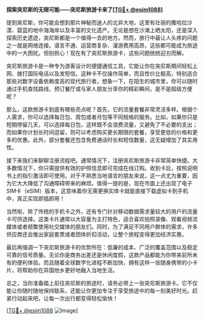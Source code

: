 **探索突尼斯的无限可能——突尼斯旅游卡来了[[TG💪+ @esim1088](https://t.me/s/esim1088)]**

提到突尼斯，你可能会想到那片神秘而迷人的北非大地，这里有壮丽的撒哈拉沙漠、碧蓝的地中海海岸以及丰富的文化遗产。无论是想在沙滩上晒太阳，还是深入探索历史遗迹，突尼斯都是一个值得一去的地方。然而，旅行中最让人头疼的问题之一就是网络连接。语言不通、运营商复杂、漫游费用高昂，这些都可能成为旅途中的一大困扰。但别担心！现在有了突尼斯旅游卡，这些问题统统迎刃而解。

突尼斯旅游卡是一种专为游客设计的便捷通信工具，它能让你在突尼斯期间轻松上网、拨打国际电话以及发短信。这种卡不仅操作简单，而且性价比极高，特别适合那些对数字设备依赖度高的现代旅行者。想象一下，在陌生的城市里，你可以随时通过手机查找路线、预订餐厅或与家人朋友分享你的精彩瞬间，是不是超级方便呢？

那么，这款旅游卡到底有哪些亮点呢？首先，它的流量套餐非常灵活多样。根据个人需求，你可以选择每日包、周包或者月包等不同规格的服务。比如，如果你只是短期停留几天，可以选择每日包，这样既不会浪费流量，又避免了不必要的支出；而如果你计划长时间逗留，则可以考虑购买更长期限的套餐，享受更低的价格和更多的优惠。此外，部分套餐还包含免费通话时长和短信数量，这无疑增加了其实用性。

接下来我们来聊聊注册流程吧。通常情况下，注册突尼斯旅游卡非常简单快捷。大多数情况下，你只需提供有效的护照信息即可完成在线订购。收到卡后，按照说明书上的指引激活即可使用。对于不熟悉当地语言的朋友来说，这一点尤为重要，因为它大大降低了沟通障碍带来的麻烦。值得一提的是，现在市面上还出现了电子SIM卡（eSIM）版本，这意味着你无需更换实体卡就能直接下载虚拟卡到手机中，真正实现即插即用！

当然啦，除了传统的手机卡之外，还有专门针对移动数据需求量较大的用户的流量卡可供选择。这类卡片通常以大容量为主打特色，适合喜欢拍照录像、观看视频流媒体或者频繁使用社交媒体的朋友们。同时，为了满足不同用户群体的需求，许多供应商还会推出家庭套票或者团体折扣活动，让整个旅程变得更加经济实惠。

最后再强调一下突尼斯旅游卡的优势所在：低廉的成本、广泛的覆盖范围以及稳定可靠的信号质量。无论你是商务出差还是休闲度假，这款产品都能为你带来前所未有的便利体验。而且随着全球数字化进程不断加快，拥有这样一张随身携带的小卡片，将帮助你在异国他乡更好地融入当地生活。

总之，当你准备踏上前往突尼斯的旅途时，请务必带上一张突尼斯旅游卡。它不仅能让你随时随地保持联系，还能让你更加专注于享受旅途中的每一刻美好时光。赶紧行动起来吧，让每一次出行都变得轻松愉快！

[[TG💪+ @esim1088](https://t.me/s/esim1088) ![Image](https://i.postimg.cc/4NQfJmqS/Snipaste-2025-05-13-00-14-12.png)]